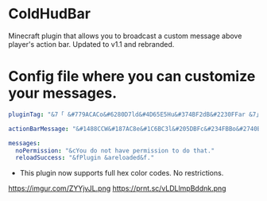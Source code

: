# ColdHudBar
Minecraft plugin that allows you to broadcast a custom message above player's action bar.
Updated to v1.1 and rebranded.

# Config file where you can customize your messages.
```yaml
pluginTag: "&7「 &#779ACACo&#6280D7ld&#4D65E5Hu&#374BF2dB&#2230FFar &7」&7»&f "

actionBarMessage: "&#1488CCW&#187AC8e&#1C6BC3l&#205DBFc&#234FBBo&#2740B6m&#2B32B2e &3%player_name%&#2B32B2. &#1488CCY&#1680CAo&#1878C7u&#1A71C5r &#1E61C0r&#2159BEa&#2351BBn&#2549B9k &#293AB4i&#2B32B2s %luckperms_prefix%"

messages:
  noPermission: "&cYou do not have permission to do that."
  reloadSuccess: "&fPlugin &areloaded&f."
```

- This plugin now supports full hex color codes. No restrictions.

https://imgur.com/ZYYjvJL.png
https://prnt.sc/vLDLlmpBddnk.png
